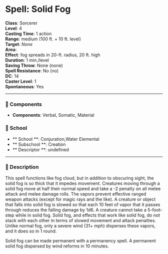 
# Spell: Solid Fog
**Class**: Sorcerer  
**Level**: 4  
**Casting Time**: 1 action  
**Range**: medium (100 ft. + 10 ft. level)  
**Target**: _None_  
**Area**:   
**Effect**: fog spreads in 20-ft. radius, 20 ft. high  
**Duration**: 1 min./level  
**Saving Throw**: None (none)  
**Spell Resistance**: No (no)  
**DC**: 14  
**Caster Level**: 1  
**Spontaneous**: Yes

---

### 🔮 Components
- **Components**: Verbal, Somatic, Material

### 🏫 School
- ** School **: Conjuration,Water Elemental
- ** Subschool **: Creation
- ** Descriptor **: undefined
---

### 📜 Description
This spell functions like fog cloud, but in addition to obscuring sight, the solid fog is so thick that it impedes movement. Creatures moving through a solid fog move at half their normal speed and take a -2 penalty on all melee attack and melee damage rolls. The vapors prevent effective ranged weapon attacks (except for magic rays and the like). A creature or object that falls into solid fog is slowed so that each 10 feet of vapor that it passes through reduces the falling damage by 1d6. A creature cannot take a 5-foot-step while in solid fog. Solid fog, and effects that work like solid fog, do not stack with each other in terms of slowed movement and attack penalties. Unlike normal fog, only a severe wind (31+ mph) disperses these vapors, and it does so in 1 round.

Solid fog can be made permanent with a permanency spell. A permanent solid fog dispersed by wind reforms in 10 minutes.
